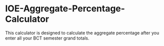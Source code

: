 # IOE-Aggregate-Percentage-Calculator
This calculator is designed to calculate the aggregate percentage after you enter all your BCT semester grand totals.
